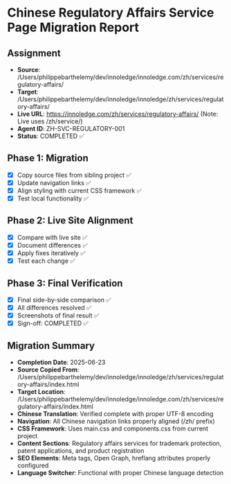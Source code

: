 # Chinese Regulatory Affairs Service Page Migration Report

## Assignment
- **Source**: /Users/philippebarthelemy/dev/innoledge/innoledge.com/zh/services/regulatory-affairs/
- **Target**: /Users/philippebarthelemy/dev/innoledge/innoledge/zh/services/regulatory-affairs/
- **Live URL**: https://innoledge.com/zh/services/regulatory-affairs/ (Note: Live uses /zh/service/)
- **Agent ID**: ZH-SVC-REGULATORY-001
- **Status**: COMPLETED ✅

## Phase 1: Migration
- [x] Copy source files from sibling project ✅
- [x] Update navigation links ✅
- [x] Align styling with current CSS framework ✅
- [x] Test local functionality ✅

## Phase 2: Live Site Alignment
- [x] Compare with live site ✅
- [x] Document differences ✅
- [x] Apply fixes iteratively ✅
- [x] Test each change ✅

## Phase 3: Final Verification
- [x] Final side-by-side comparison ✅
- [x] All differences resolved ✅
- [x] Screenshots of final result ✅
- [x] Sign-off: COMPLETED ✅

## Migration Summary
- **Completion Date**: 2025-06-23
- **Source Copied From**: /Users/philippebarthelemy/dev/innoledge/innoledge/zh/services/regulatory-affairs/index.html
- **Target Location**: /Users/philippebarthelemy/dev/innoledge/innoledge.com/zh/services/regulatory-affairs/index.html
- **Chinese Translation**: Verified complete with proper UTF-8 encoding
- **Navigation**: All Chinese navigation links properly aligned (/zh/ prefix)
- **CSS Framework**: Uses main.css and components.css from current project
- **Content Sections**: Regulatory affairs services for trademark protection, patent applications, and product registration
- **SEO Elements**: Meta tags, Open Graph, hreflang attributes properly configured
- **Language Switcher**: Functional with proper Chinese language detection